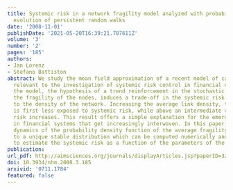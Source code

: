 ```yaml
---
title: Systemic risk in a network fragility model analyzed with probability density
  evolution of persistent random walks
date: '2008-11-01'
publishDate: '2021-05-20T16:39:21.787611Z'
volume: '3'
number: '2'
pages: '185'
authors:
- Jan Lorenz
- Stefano Battiston
abstract: We study the mean field approximation of a recent model of cascades on networks
  relevant to the investigation of systemic risk control in financial networks. In
  the model, the hypothesis of a trend reinforcement in the stochastic process describing
  the fragility of the nodes, induces a trade-off in the systemic risk with respect
  to the density of the network. Increasing the average link density, the network
  is first less exposed to systemic risk, while above an intermediate value the systemic
  risk increases. This result offers a simple explanation for the emergence of instabilities
  in financial systems that get increasingly interwoven. In this paper, we study the
  dynamics of the probability density function of the average fragility. This converges
  to a unique stable distribution which can be computed numerically and can be used
  to estimate the systemic risk as a function of the parameters of the model.
publication:
url_pdf: http://aimsciences.org/journals/displayArticles.jsp?paperID=3273
doi: 10.3934/nhm.2008.3.185
arxivid: '0711.1784'
featured: false
---
```

